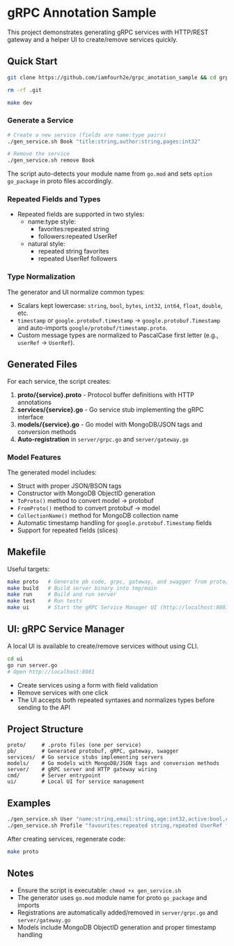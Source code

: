 # gRPC Annotation Sample

This project demonstrates generating gRPC services with HTTP/REST gateway and a helper UI to create/remove services quickly.

## Quick Start
```bash
git clone https://github.com/iamfourh2e/grpc_anotation_sample && cd grpc_anotation_sample
```
```bash
rm -rf .git
```
```bash
make dev
```

### Generate a Service

```bash
# Create a new service (fields are name:type pairs)
./gen_service.sh Book "title:string,author:string,pages:int32"

# Remove the service
./gen_service.sh remove Book
```

The script auto-detects your module name from `go.mod` and sets `option go_package` in proto files accordingly.

### Repeated Fields and Types

- Repeated fields are supported in two styles:
  - name:type style:
    - favorites:repeated string
    - followers:repeated UserRef
  - natural style:
    - repeated string favorites
    - repeated UserRef followers

### Type Normalization

The generator and UI normalize common types:
- Scalars kept lowercase: `string`, `bool`, `bytes`, `int32`, `int64`, `float`, `double`, etc.
- `timestamp` or `google.protobuf.timestamp` → `google.protobuf.Timestamp` and auto-imports `google/protobuf/timestamp.proto`.
- Custom message types are normalized to PascalCase first letter (e.g., `userRef` → `UserRef`).

## Generated Files

For each service, the script creates:

1. **proto/{service}.proto** - Protocol buffer definitions with HTTP annotations
2. **services/{service}.go** - Go service stub implementing the gRPC interface
3. **models/{service}.go** - Go model with MongoDB/JSON tags and conversion methods
4. **Auto-registration** in `server/grpc.go` and `server/gateway.go`

### Model Features

The generated model includes:
- Struct with proper JSON/BSON tags
- Constructor with MongoDB ObjectID generation
- `ToProto()` method to convert model → protobuf
- `FromProto()` method to convert protobuf → model
- `CollectionName()` method for MongoDB collection name
- Automatic timestamp handling for `google.protobuf.Timestamp` fields
- Support for repeated fields (slices)

## Makefile

Useful targets:

```bash
make proto   # Generate pb code, grpc, gateway, and swagger from proto/
make build   # Build server binary into tmp/main
make run     # Build and run server
make test    # Run tests
make ui      # Start the gRPC Service Manager UI (http://localhost:8081)
```

## UI: gRPC Service Manager

A local UI is available to create/remove services without using CLI.

```bash
cd ui
go run server.go
# Open http://localhost:8081
```

- Create services using a form with field validation
- Remove services with one click
- The UI accepts both repeated syntaxes and normalizes types before sending to the API

## Project Structure

```
proto/     # .proto files (one per service)
pb/        # Generated protobuf, gRPC, gateway, swagger
services/  # Go service stubs implementing servers
models/    # Go models with MongoDB/JSON tags and conversion methods
server/    # gRPC server and HTTP gateway wiring
cmd/       # Server entrypoint
ui/        # Local UI for service management
```

## Examples

```bash
./gen_service.sh User "name:string,email:string,age:int32,active:bool,created_at:timestamp"
./gen_service.sh Profile "favourites:repeated string,repeated UserRef followers"
```

After creating services, regenerate code:

```bash
make proto
```

## Notes

- Ensure the script is executable: `chmod +x gen_service.sh`
- The generator uses `go.mod` module name for proto `go_package` and imports
- Registrations are automatically added/removed in `server/grpc.go` and `server/gateway.go`
- Models include MongoDB ObjectID generation and proper timestamp handling